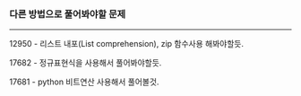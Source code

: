 ### 다른 방법으로 풀어봐야할 문제
---
12950 - 리스트 내포(List comprehension), zip 함수사용 해봐야할듯.

17682 - 정규표현식을 사용해서 풀어봐야할듯.

17681 - python 비트연산 사용해서 풀어볼것.